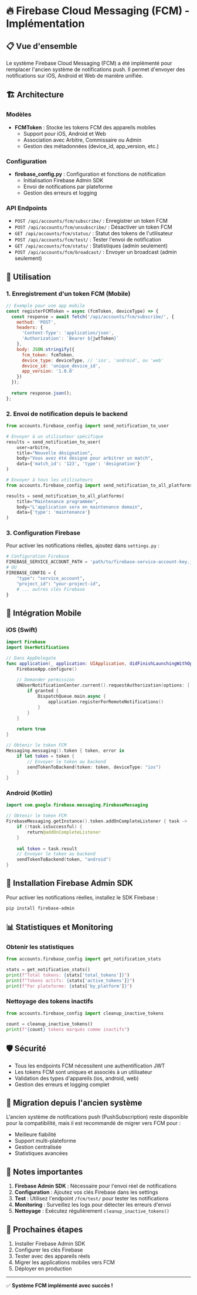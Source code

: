 # 🔥 Firebase Cloud Messaging (FCM) - Implémentation

## 📋 Vue d'ensemble

Le système Firebase Cloud Messaging (FCM) a été implémenté pour remplacer l'ancien système de notifications push. Il permet d'envoyer des notifications sur iOS, Android et Web de manière unifiée.

## 🏗️ Architecture

### Modèles
- **FCMToken** : Stocke les tokens FCM des appareils mobiles
  - Support pour iOS, Android et Web
  - Association avec Arbitre, Commissaire ou Admin
  - Gestion des métadonnées (device_id, app_version, etc.)

### Configuration
- **firebase_config.py** : Configuration et fonctions de notification
  - Initialisation Firebase Admin SDK
  - Envoi de notifications par plateforme
  - Gestion des erreurs et logging

### API Endpoints
- `POST /api/accounts/fcm/subscribe/` : Enregistrer un token FCM
- `POST /api/accounts/fcm/unsubscribe/` : Désactiver un token FCM
- `GET /api/accounts/fcm/status/` : Statut des tokens de l'utilisateur
- `POST /api/accounts/fcm/test/` : Tester l'envoi de notification
- `GET /api/accounts/fcm/stats/` : Statistiques (admin seulement)
- `POST /api/accounts/fcm/broadcast/` : Envoyer un broadcast (admin seulement)

## 🚀 Utilisation

### 1. Enregistrement d'un token FCM (Mobile)

```javascript
// Exemple pour une app mobile
const registerFCMToken = async (fcmToken, deviceType) => {
  const response = await fetch('/api/accounts/fcm/subscribe/', {
    method: 'POST',
    headers: {
      'Content-Type': 'application/json',
      'Authorization': `Bearer ${jwtToken}`
    },
    body: JSON.stringify({
      fcm_token: fcmToken,
      device_type: deviceType, // 'ios', 'android', ou 'web'
      device_id: 'unique_device_id',
      app_version: '1.0.0'
    })
  });
  
  return response.json();
};
```

### 2. Envoi de notification depuis le backend

```python
from accounts.firebase_config import send_notification_to_user

# Envoyer à un utilisateur spécifique
results = send_notification_to_user(
    user=arbitre,
    title="Nouvelle désignation",
    body="Vous avez été désigné pour arbitrer un match",
    data={'match_id': '123', 'type': 'designation'}
)

# Envoyer à tous les utilisateurs
from accounts.firebase_config import send_notification_to_all_platforms

results = send_notification_to_all_platforms(
    title="Maintenance programmée",
    body="L'application sera en maintenance demain",
    data={'type': 'maintenance'}
)
```

### 3. Configuration Firebase

Pour activer les notifications réelles, ajoutez dans `settings.py` :

```python
# Configuration Firebase
FIREBASE_SERVICE_ACCOUNT_PATH = 'path/to/firebase-service-account-key.json'
# OU
FIREBASE_CONFIG = {
    "type": "service_account",
    "project_id": "your-project-id",
    # ... autres clés Firebase
}
```

## 📱 Intégration Mobile

### iOS (Swift)
```swift
import Firebase
import UserNotifications

// Dans AppDelegate
func application(_ application: UIApplication, didFinishLaunchingWithOptions launchOptions: [UIApplication.LaunchOptionsKey: Any]?) -> Bool {
    FirebaseApp.configure()
    
    // Demander permission
    UNUserNotificationCenter.current().requestAuthorization(options: [.alert, .sound, .badge]) { granted, error in
        if granted {
            DispatchQueue.main.async {
                application.registerForRemoteNotifications()
            }
        }
    }
    
    return true
}

// Obtenir le token FCM
Messaging.messaging().token { token, error in
    if let token = token {
        // Envoyer le token au backend
        sendTokenToBackend(token: token, deviceType: "ios")
    }
}
```

### Android (Kotlin)
```kotlin
import com.google.firebase.messaging.FirebaseMessaging

// Obtenir le token FCM
FirebaseMessaging.getInstance().token.addOnCompleteListener { task ->
    if (!task.isSuccessful) {
        return@addOnCompleteListener
    }
    
    val token = task.result
    // Envoyer le token au backend
    sendTokenToBackend(token, "android")
}
```

## 🔧 Installation Firebase Admin SDK

Pour activer les notifications réelles, installez le SDK Firebase :

```bash
pip install firebase-admin
```

## 📊 Statistiques et Monitoring

### Obtenir les statistiques
```python
from accounts.firebase_config import get_notification_stats

stats = get_notification_stats()
print(f"Total tokens: {stats['total_tokens']}")
print(f"Tokens actifs: {stats['active_tokens']}")
print(f"Par plateforme: {stats['by_platform']}")
```

### Nettoyage des tokens inactifs
```python
from accounts.firebase_config import cleanup_inactive_tokens

count = cleanup_inactive_tokens()
print(f"{count} tokens marqués comme inactifs")
```

## 🛡️ Sécurité

- Tous les endpoints FCM nécessitent une authentification JWT
- Les tokens FCM sont uniques et associés à un utilisateur
- Validation des types d'appareils (ios, android, web)
- Gestion des erreurs et logging complet

## 🔄 Migration depuis l'ancien système

L'ancien système de notifications push (PushSubscription) reste disponible pour la compatibilité, mais il est recommandé de migrer vers FCM pour :

- Meilleure fiabilité
- Support multi-plateforme
- Gestion centralisée
- Statistiques avancées

## 📝 Notes importantes

1. **Firebase Admin SDK** : Nécessaire pour l'envoi réel de notifications
2. **Configuration** : Ajoutez vos clés Firebase dans les settings
3. **Test** : Utilisez l'endpoint `/fcm/test/` pour tester les notifications
4. **Monitoring** : Surveillez les logs pour détecter les erreurs d'envoi
5. **Nettoyage** : Exécutez régulièrement `cleanup_inactive_tokens()`

## 🎯 Prochaines étapes

1. Installer Firebase Admin SDK
2. Configurer les clés Firebase
3. Tester avec des appareils réels
4. Migrer les applications mobiles vers FCM
5. Déployer en production

---

✅ **Système FCM implémenté avec succès !**


